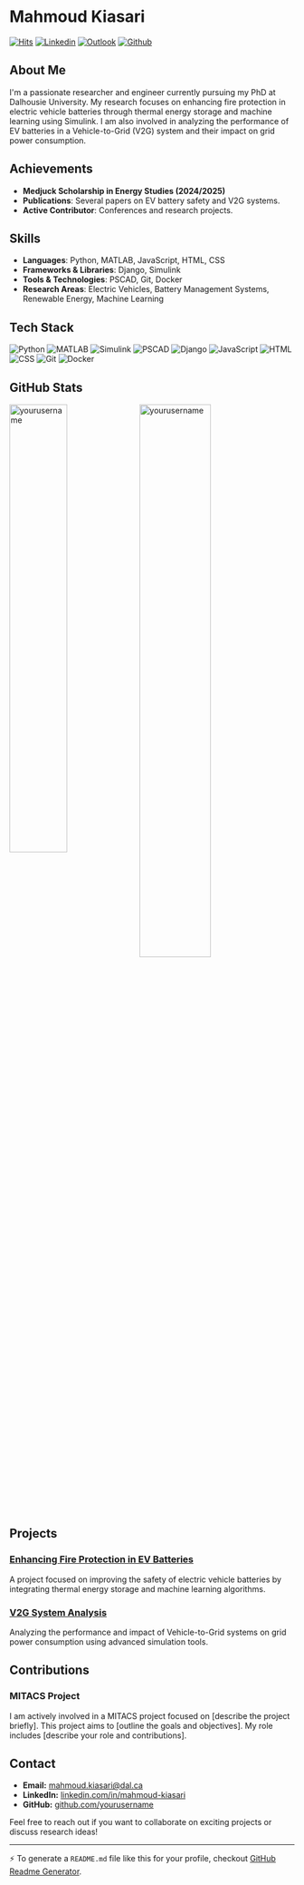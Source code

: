 # Mahmoud Kiasari

[![Hits](https://hits.seeyoufarm.com/api/count/incr/badge.svg?url=https%3A%2F%2Fgithub.com%2Fyourusername%2Fyourusername&count_bg=%2379C83D&title_bg=%23555555&icon=&icon_color=%23E7E7E7&title=Profile+Views&edge_flat=false)](https://hits.seeyoufarm.com)
[![Linkedin](https://img.shields.io/badge/-LinkedIn-blue?style=flat&logo=Linkedin&logoColor=white)]([https://www.linkedin.com/in/mahmoud-kiasari](https://www.linkedin.com/in/mahmoud-kiasari-662b19133?utm_source=share&utm_campaign=share_via&utm_content=profile&utm_medium=android_app))
[![Outlook](https://img.shields.io/badge/-Outlook-c14438?style=flat&logo=Gmail&logoColor=white)](mailto:mahmoud.kiasari@dal.ca)
[![Github](https://img.shields.io/github/followers/yourusername?label=Follow&style=social)](https://github.com/mtk1793)

## About Me

I'm a passionate researcher and engineer currently pursuing my PhD at Dalhousie University. My research focuses on enhancing fire protection in electric vehicle batteries through thermal energy storage and machine learning using Simulink. I am also involved in analyzing the performance of EV batteries in a Vehicle-to-Grid (V2G) system and their impact on grid power consumption.

## Achievements

- **Medjuck Scholarship in Energy Studies (2024/2025)**
- **Publications**: Several papers on EV battery safety and V2G systems.
- **Active Contributor**: Conferences and research projects.

## Skills

- **Languages**: Python, MATLAB, JavaScript, HTML, CSS
- **Frameworks & Libraries**: Django, Simulink
- **Tools & Technologies**: PSCAD, Git, Docker
- **Research Areas**: Electric Vehicles, Battery Management Systems, Renewable Energy, Machine Learning

## Tech Stack

![Python](https://img.shields.io/badge/-Python-05122A?style=flat-square&logo=Python&color=353535)
![MATLAB](https://img.shields.io/badge/-MATLAB-05122A?style=flat-square&logo=Mathworks&color=353535)
![Simulink](https://img.shields.io/badge/-Simulink-05122A?style=flat-square&logo=Simulink&color=353535)
![PSCAD](https://img.shields.io/badge/-PSCAD-05122A?style=flat-square&logo=PSCAD&color=353535)
![Django](https://img.shields.io/badge/-Django-05122A?style=flat-square&logo=Django&color=353535)
![JavaScript](https://img.shields.io/badge/-JavaScript-05122A?style=flat-square&logo=JavaScript&color=353535)
![HTML](https://img.shields.io/badge/-HTML-05122A?style=flat-square&logo=HTML5&color=353535)
![CSS](https://img.shields.io/badge/-CSS-05122A?style=flat-square&logo=CSS3&color=353535)
![Git](https://img.shields.io/badge/-Git-05122A?style=flat-square&logo=Git&color=353535)
![Docker](https://img.shields.io/badge/-Docker-05122A?style=flat-square&logo=Docker&color=353535)

## GitHub Stats

<div>
  <img width="45%" align="left" src="https://github-readme-stats.vercel.app/api/top-langs?username=yourusername&show_icons=true&locale=en&layout=compact" alt="yourusername" />
  <img width="50%"  src="https://github-readme-streak-stats.herokuapp.com/?user=yourusername&" alt="yourusername" />
</div>

## Projects

### [Enhancing Fire Protection in EV Batteries](https://github.com/yourusername/ev-battery-fire-protection)
A project focused on improving the safety of electric vehicle batteries by integrating thermal energy storage and machine learning algorithms.

### [V2G System Analysis](https://github.com/yourusername/v2g-system-analysis)
Analyzing the performance and impact of Vehicle-to-Grid systems on grid power consumption using advanced simulation tools.

## Contributions

### MITACS Project
I am actively involved in a MITACS project focused on [describe the project briefly]. This project aims to [outline the goals and objectives]. My role includes [describe your role and contributions].

## Contact

- **Email:** mahmoud.kiasari@dal.ca
- **LinkedIn:** [linkedin.com/in/mahmoud-kiasari](https://www.linkedin.com/in/mahmoud-kiasari)
- **GitHub:** [github.com/yourusername](https://github.com/yourusername)

Feel free to reach out if you want to collaborate on exciting projects or discuss research ideas!

---

:zap: To generate a `README.md` file like this for your profile, checkout [GitHub Readme Generator](https://hejazizo-github-profile-readme-srcstreamlit-app-i6skm7.streamlit.app/).
